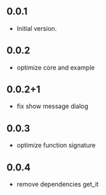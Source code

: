 ## 0.0.1

- Initial version.

## 0.0.2

- optimize core and example

## 0.0.2+1

- fix show message dialog

## 0.0.3

- optimize function signature

## 0.0.4

- remove dependencies get_it